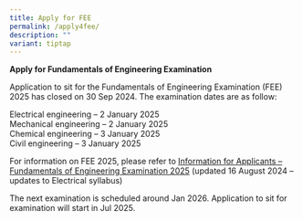 ```yaml
---
title: Apply for FEE
permalink: /apply4fee/
description: ""
variant: tiptap
---
```

<p><strong>Apply for Fundamentals of Engineering Examination</strong>
</p>
<p>Application to sit for the Fundamentals of Engineering Examination (FEE)
2025 has closed on 30 Sep 2024. The examination dates are as follow:</p>
<p>Electrical engineering – 2 January 2025
<br>Mechanical engineering – 2 January 2025
<br>Chemical engineering – 3 January 2025
<br>Civil engineering – 3 January 2025</p>
<p>For information on FEE 2025, please refer to <a href="/files/Downloads/Info%20on%20Exams/fee_2025.pdf" rel="noopener noreferrer nofollow" target="_blank">Information for Applicants – Fundamentals of Engineering Examination 2025</a> (updated
16 August 2024&nbsp;– updates to Electrical syllabus)</p>
<p>The next examination is scheduled around Jan 2026. Application to sit
for examination will start in Jul 2025.</p>